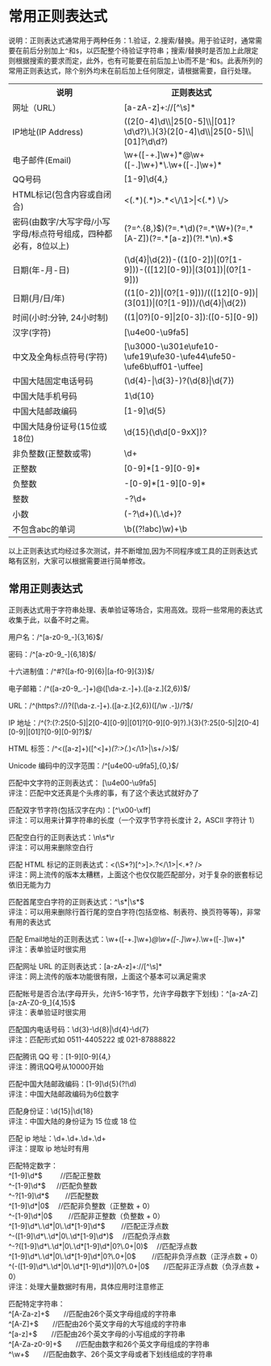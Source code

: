 # 常用正则表达式

说明：正则表达式通常用于两种任务：1.验证，2.搜索/替换。用于验证时，通常需要在前后分别加上`^`和`$`，以匹配整个待验证字符串；搜索/替换时是否加上此限定则根据搜索的要求而定，此外，也有可能要在前后加上\b而不是`^`和`$`。此表所列的常用正则表达式，除个别外均未在前后加上任何限定，请根据需要，自行处理。

<table>
<tbody>
<tr>

<th>说明</th>

<th>正则表达式</th>

</tr>

<tr>

<td>网址（URL）</td>

<td><span >[a-zA-z]+://[^\s]*</span></td>

</tr>

<tr>

<td>IP地址(IP Address)</td>

<td><span >((2[0-4]\d\\|25[0-5]\\|[01]?\d\d?)\.){3}(2[0-4]\d\\|25[0-5]\\|[01]?\d\d?)</span></td>

</tr>

<tr>

<td>电子邮件(Email)</td>

<td><span >\w+([-+.]\w+)*@\w+([-.]\w+)*\.\w+([-.]\w+)*</span></td>

</tr>

<tr>

<td>QQ号码</td>

<td><span>[1-9]\d{4,}</span></td>

</tr>

<tr>

<td>HTML标记(包含内容或自闭合)</td>

<td><span ><(.*)(.*)>.*<\/\1>|<(.*) \/></span></td>

</tr>

<tr>

<td>密码(由数字/大写字母/小写字母/标点符号组成，四种都必有，8位以上)</td>

<td><span >(?=^.{8,}$)(?=.*\d)(?=.*\W+)(?=.*[A-Z])(?=.*[a-z])(?!.*\n).*$</span></td>

</tr>

<tr>

<td>日期(年-月-日)</td>

<td><span >(\d{4}|\d{2})-((1[0-2])|(0?[1-9]))-(([12][0-9])|(3[01])|(0?[1-9]))</span></td>

</tr>

<tr>

<td>日期(月/日/年)</td>

<td><span >((1[0-2])|(0?[1-9]))/(([12][0-9])|(3[01])|(0?[1-9]))/(\d{4}|\d{2})</span></td>

</tr>

<tr>

<td>时间(小时:分钟, 24小时制)</td>

<td><span >((1|0?)[0-9]|2[0-3]):([0-5][0-9])</span></td>

</tr>

<tr>

<td>汉字(字符)</td>

<td><span >[\u4e00-\u9fa5]</span></td>

</tr>

<tr>

<td>中文及全角标点符号(字符)</td>

<td><span >[\u3000-\u301e\ufe10-\ufe19\ufe30-\ufe44\ufe50-\ufe6b\uff01-\uffee]</span></td>

</tr>

<tr>

<td>中国大陆固定电话号码</td>

<td><span >(\d{4}-|\d{3}-)?(\d{8}|\d{7})</span></td>

</tr>

<tr>

<td>中国大陆手机号码</td>

<td><span >1\d{10}</span></td>

</tr>

<tr>

<td>中国大陆邮政编码</td>

<td><span>[1-9]\d{5}</span></td>

</tr>

<tr>

<td>中国大陆身份证号(15位或18位)</td>

<td><span>\d{15}(\d\d[0-9xX])?</span></td>

</tr>

<tr>

<td>非负整数(正整数或零)</td>

<td><span >\d+</span></td>

</tr>

<tr>

<td>正整数</td>

<td><span >[0-9]*[1-9][0-9]*</span></td>

</tr>

<tr>

<td>负整数</td>

<td><span >-[0-9]*[1-9][0-9]*</span></td>

</tr>

<tr>

<td>整数</td>

<td><span >-?\d+</span></td>

</tr>

<tr>

<td>小数</td>

<td><span >(-?\d+)(\.\d+)?</span></td>

</tr>

<tr>

<td>不包含abc的单词</td>

<td><span>\b((?!abc)\w)+\b</span></td>

</tr>

</tbody>

</table>

以上正则表达式均经过多次测试，并不断增加,因为不同程序或工具的正则表达式略有区别，大家可以根据需要进行简单修改。

## 常用正则表达式

正则表达式用于字符串处理、表单验证等场合，实用高效。现将一些常用的表达式收集于此，以备不时之需。

用户名：/^[a-z0-9_-]{3,16}$/

密码：/^[a-z0-9_-]{6,18}$/

十六进制值：/^#?([a-f0-9]{6}|[a-f0-9]{3})$/

电子邮箱：/^([a-z0-9_\.-]+)@([\da-z\.-]+)\.([a-z\.]{2,6})$/

URL：/^(https?:\/\/)?([\da-z\.-]+)\.([a-z\.]{2,6})([\/\w \.-]*)*\/?$/

IP 地址：/^(?:(?:25[0-5]|2[0-4][0-9]|[01]?[0-9][0-9]?)\.){3}(?:25[0-5]|2[0-4][0-9]|[01]?[0-9][0-9]?)$/

HTML 标签：/^<([a-z]+)([^<]+)*(?:>(.*)<\/\1>|\s+\/>)$/

Unicode 编码中的汉字范围：/^[u4e00-u9fa5],{0,}$/

匹配中文字符的正则表达式： [\u4e00-\u9fa5] </br>
评注：匹配中文还真是个头疼的事，有了这个表达式就好办了

匹配双字节字符(包括汉字在内)：[^\x00-\xff] </br>
评注：可以用来计算字符串的长度（一个双字节字符长度计 2，ASCII 字符计 1）

匹配空白行的正则表达式：\n\s*\r </br>
评注：可以用来删除空白行

匹配 HTML 标记的正则表达式：<(\S*?)[^>]*>.*?</\1>|<.*? /> </br>
评注：网上流传的版本太糟糕，上面这个也仅仅能匹配部分，对于复杂的嵌套标记依旧无能为力

匹配首尾空白字符的正则表达式：^\s*|\s*$ </br>
评注：可以用来删除行首行尾的空白字符(包括空格、制表符、换页符等等)，非常有用的表达式

匹配 Email地址的正则表达式：\w+([-+.]\w+)*@\w+([-.]\w+)*\.\w+([-.]\w+)* </br>
评注：表单验证时很实用

匹配网址 URL 的正则表达式：[a-zA-z]+://[^\s]* </br>
评注：网上流传的版本功能很有限，上面这个基本可以满足需求

匹配帐号是否合法(字母开头，允许5-16字节，允许字母数字下划线)：^[a-zA-Z][a-zA-Z0-9_]{4,15}$ </br>
评注：表单验证时很实用

匹配国内电话号码：\d{3}-\d{8}|\d{4}-\d{7} </br>
评注：匹配形式如 0511-4405222 或 021-87888822

匹配腾讯 QQ 号：[1-9][0-9]{4,} </br>
评注：腾讯QQ号从10000开始

匹配中国大陆邮政编码：[1-9]\d{5}(?!\d) </br>
评注：中国大陆邮政编码为6位数字

匹配身份证：\d{15}|\d{18} </br>
评注：中国大陆的身份证为 15 位或 18 位

匹配 ip 地址：\d+\.\d+\.\d+\.\d+ </br>
评注：提取 ip 地址时有用


 <p>匹配特定数字：<br />
^[1-9]\d*$　 　 //匹配正整数<br />
^-[1-9]\d*$ 　 //匹配负整数<br />
^-?[1-9]\d*$　　   //匹配整数<br />
^[1-9]\d*|0$　 //匹配非负整数（正整数 + 0）<br />
^-[1-9]\d*|0$　　 //匹配非正整数（负整数 +   0）<br />
^[1-9]\d*\.\d*|0\.\d*[1-9]\d*$　　   //匹配正浮点数<br />
^-([1-9]\d*\.\d*|0\.\d*[1-9]\d*)$　   //匹配负浮点数<br />
^-?([1-9]\d*\.\d*|0\.\d*[1-9]\d*|0?\.0+|0)$　   //匹配浮点数<br />
^[1-9]\d*\.\d*|0\.\d*[1-9]\d*|0?\.0+|0$　　 //匹配非负浮点数（正浮点数 +   0）<br />
^(-([1-9]\d*\.\d*|0\.\d*[1-9]\d*))|0?\.0+|0$　　//匹配非正浮点数（负浮点数 +   0）<br />
评注：处理大量数据时有用，具体应用时注意修正</p>


<p>匹配特定字符串：<br />
^[A-Za-z]+$　　//匹配由26个英文字母组成的字符串<br />
^[A-Z]+$　　//匹配由26个英文字母的大写组成的字符串<br />
^[a-z]+$　　//匹配由26个英文字母的小写组成的字符串<br />
^[A-Za-z0-9]+$　　//匹配由数字和26个英文字母组成的字符串<br />
^\w+$　　//匹配由数字、26个英文字母或者下划线组成的字符串</p>













